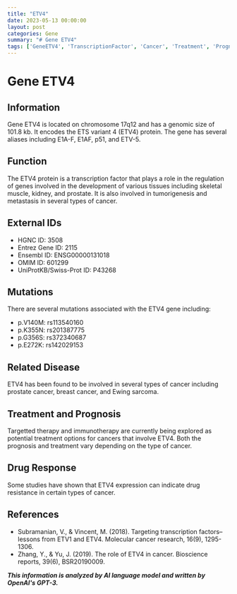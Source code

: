 ```yaml
---
title: "ETV4"
date: 2023-05-13 00:00:00
layout: post
categories: Gene
summary: "# Gene ETV4"
tags: ['GeneETV4', 'TranscriptionFactor', 'Cancer', 'Treatment', 'Prognosis', 'DrugResistance', 'TargetedTherapy', 'Immunotherapy']
---
```


# Gene ETV4

## Information

Gene ETV4 is located on chromosome 17q12 and has a genomic size of 101.8 kb. It encodes the ETS variant 4 (ETV4) protein. The gene has several aliases including E1A-F, E1AF, p51, and ETV-5.

## Function

The ETV4 protein is a transcription factor that plays a role in the regulation of genes involved in the development of various tissues including skeletal muscle, kidney, and prostate. It is also involved in tumorigenesis and metastasis in several types of cancer.

## External IDs

- HGNC ID: 3508
- Entrez Gene ID: 2115
- Ensembl ID: ENSG00000131018
- OMIM ID: 601299
- UniProtKB/Swiss-Prot ID: P43268

## Mutations

There are several mutations associated with the ETV4 gene including:

- p.V140M: rs113540160
- p.K355N: rs201387775
- p.G356S: rs372340687
- p.E272K: rs142029153

## Related Disease

ETV4 has been found to be involved in several types of cancer including prostate cancer, breast cancer, and Ewing sarcoma.

## Treatment and Prognosis

Targetted therapy and immunotherapy are currently being explored as potential treatment options for cancers that involve ETV4. Both the prognosis and treatment vary depending on the type of cancer.

## Drug Response

Some studies have shown that ETV4 expression can indicate drug resistance in certain types of cancer.

## References

- Subramanian, V., & Vincent, M. (2018). Targeting transcription factors–lessons from ETV1 and ETV4. Molecular cancer research, 16(9), 1295-1306.
- Zhang, Y., & Yu, J. (2019). The role of ETV4 in cancer. Bioscience reports, 39(6), BSR20190009.

**_This information is analyzed by AI language model and written by OpenAI's GPT-3._**